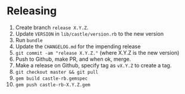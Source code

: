 Releasing
=========

1. Create branch `release X.Y.Z`.
2. Update `VERSION` in `lib/castle/version.rb` to the new version
3. Run `bundle`
4. Update the `CHANGELOG.md` for the impending release
5. `git commit -am "release X.Y.Z."` (where X.Y.Z is the new version)
6. Push to Github, make PR, and when ok, merge.
7. Make a release on Github, specify tag as `vX.Y.Z` to create a tag.
8. `git checkout master && git pull`
9. `gem build castle-rb.gemspec`
10. `gem push castle-rb-X.Y.Z.gem`
